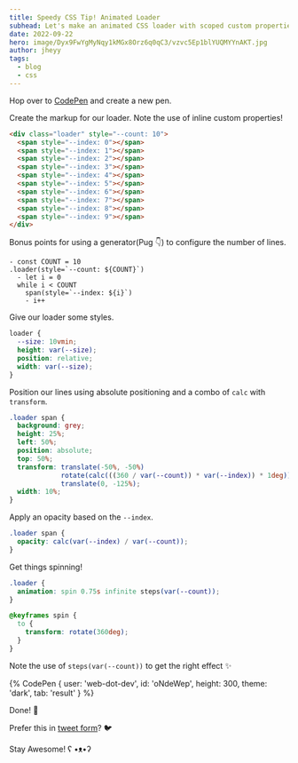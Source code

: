 ```yaml
---
title: Speedy CSS Tip! Animated Loader
subhead: Let's make an animated CSS loader with scoped custom properties and animation-timing-function
date: 2022-09-22
hero: image/Dyx9FwYgMyNqy1kMGx8Orz6q0qC3/vzvc5Ep1blYUQMYYnAKT.jpg
author: jheyy
tags: 
  - blog
  - css
---
```


Hop over to [CodePen](https://pen.new) and create a new pen.

Create the markup for our loader. Note the use of inline custom properties!

```html
<div class="loader" style="--count: 10">
  <span style="--index: 0"></span>
  <span style="--index: 1"></span>
  <span style="--index: 2"></span>
  <span style="--index: 3"></span>
  <span style="--index: 4"></span>
  <span style="--index: 5"></span>
  <span style="--index: 6"></span>
  <span style="--index: 7"></span>
  <span style="--index: 8"></span>
  <span style="--index: 9"></span>
</div>

```

Bonus points for using a generator(Pug 👇) to configure the number of lines.

```pug
- const COUNT = 10
.loader(style=`--count: ${COUNT}`)
  - let i = 0
  while i < COUNT
    span(style=`--index: ${i}`)
    - i++
```

Give our loader some styles.

```css
loader {
  --size: 10vmin;
  height: var(--size);
  position: relative;
  width: var(--size);
}
```

Position our lines using absolute positioning and a combo of `calc` with `transform`.

```css
.loader span {
  background: grey;
  height: 25%;
  left: 50%;
  position: absolute;
  top: 50%;
  transform: translate(-50%, -50%)
             rotate(calc(((360 / var(--count)) * var(--index)) * 1deg))
             translate(0, -125%);
  width: 10%;
}
```

Apply an opacity based on the `--index`.

```css
.loader span {
  opacity: calc(var(--index) / var(--count));
} 
```

Get things spinning!

```css
.loader {
  animation: spin 0.75s infinite steps(var(--count));
}

@keyframes spin {
  to {
    transform: rotate(360deg);
  }
}
```

Note the use of `steps(var(--count))` to get the right effect ✨

{% CodePen {
  user: 'web-dot-dev',
  id: 'oNdeWep',
  height: 300,
  theme: 'dark',
  tab: 'result'
} %}

Done! 🎉

Prefer this in [tweet form](https://twitter.com/jh3yy/status/1513599688662044684)? 🐦

Stay Awesome! ʕ •ᴥ•ʔ